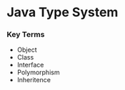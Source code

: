 # Java Type System

<h3>Key Terms</h3>
<p>
<ul>
<li>Object</li>
<li>Class</li>
<li>Interface</li>
<li>Polymorphism</li>
<li>Inheritence</li>
</ul>
</p>